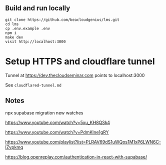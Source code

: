 ## Build and run locally

```
git clone https://github.com/beacloudgenius/lms.git
cd lms
cp .env.example .env
npm i
make dev
visit http://localhost:3000
```

# Setup HTTPS and cloudflare tunnel

Tunnel at https://dev.thecloudseminar.com points to localhost:3000

See `cloudflared-tunnel.md`

## Notes

npx supabase migration new watches

https://www.youtube.com/watch?v=5xu_KH8QSk4

https://www.youtube.com/watch?v=PdmKlne1gRY

https://www.youtube.com/playlist?list=PLRAV69dS1uWQos1M1xP6LWN6C-lZvpkmq

https://blog.openreplay.com/authentication-in-react-with-supabase/
